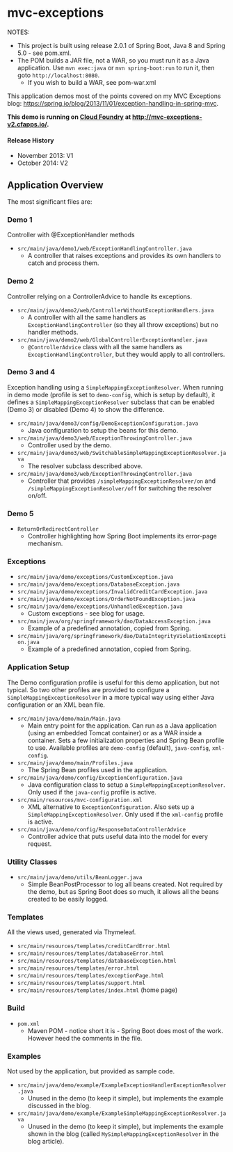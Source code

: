# mvc-exceptions

NOTES:

  * This project is built using release 2.0.1 of Spring Boot, Java 8 and Spring 5.0 - see pom.xml.
  * The POM builds a JAR file, not a WAR, so you must run it as a Java application.  Use `mvn exec:java` or `mvn spring-boot:run` to run it, then goto ```http://localhost:8080```.
    * If you wish to build a WAR, see pom-war.xml 
 
This application demos most of the points covered on my MVC Exceptions blog:
<a href="https://spring.io/blog/2013/11/01/exception-handling-in-spring-mvc">
https://spring.io/blog/2013/11/01/exception-handling-in-spring-mvc</a>.

<b>This demo is running on <a href="http://run.pivotal.io/">Cloud Foundry</a> at <a href="http://mvc-exceptions-v2.cfapps.io/">http://mvc-exceptions-v2.cfapps.io/</a>.</b>

#### Release History
  * November 2013: V1
  * October 2014: V2

## Application Overview 

The most significant files are:

### Demo 1

Controller with @ExceptionHandler methods

  * <code>src/main/java/demo1/web/ExceptionHandlingController.java</code>
     * A controller that raises exceptions and provides its own handlers to catch and process them.

### Demo 2

Controller relying on a ControllerAdvice to handle its exceptions.

  * <code>src/main/java/demo2/web/ControllerWithoutExceptionHandlers.java</code>
     * A controller with all the same handlers as `ExceptionHandlingController` (so they all throw exceptions)
       but no handler methods.
  * <code>src/main/java/demo2/web/GlobalControllerExceptionHandler.java</code>
     * `@ControllerAdvice` class with all the same handlers as `ExceptionHandlingController`, but they would
       apply to all controllers.

### Demo 3 and 4

Exception handling using a `SimpleMappingExceptionResolver`.  When running in demo
mode (profile is set to `demo-config`, which is setup by default), it defines a
`SimpleMappingExceptionResolver` subclass that can be enabled (Demo 3) or disabled
(Demo 4) to show the difference.

   * <code>src/main/java/demo3/config/DemoExceptionConfiguration.java</code>
       * Java configuration to setup the beans for this demo.
   * <code>src/main/java/demo3/web/ExceptionThrowingController.java</code>
       * Controller used by the demo.
   * <code>src/main/java/demo3/web/SwitchableSimpleMappingExceptionResolver.java</code>
       * The resolver subclass described above.
   * <code>src/main/java/demo3/web/ExceptionThrowingController.java</code>
       * Controller that provides `/simpleMappingExceptionResolver/on` and
         `/simpleMappingExceptionResolver/off` for switching the resolver on/off.

### Demo 5

   * <code>ReturnOrRedirectController</code>
       * Controller highlighting how Spring Boot implements its error-page mechanism.
       
### Exceptions

  * <code>src/main/java/demo/exceptions/CustomException.java</code>
  * <code>src/main/java/demo/exceptions/DatabaseException.java</code>
  * <code>src/main/java/demo/exceptions/InvalidCreditCardException.java</code>
  * <code>src/main/java/demo/exceptions/OrderNotFoundException.java</code>
  * <code>src/main/java/demo/exceptions/UnhandledException.java</code>
      * Custom exceptions - see blog for usage.
  * <code>src/main/java/org/springframework/dao/DataAccessException.java</code>
     * Example of a predefined annotation, copied from Spring.
  * <code>src/main/java/org/springframework/dao/DataIntegrityViolationException.java</code>
     * Example of a predefined annotation, copied from Spring.
  
### Application Setup

The Demo configuration profile is useful for this demo application, but not typical.  So two other profiles are provided
to configure a `SimpleMappingExceptionResolver` in a more typical way using either Java configuration or an XML
bean file.

  * <code>src/main/java/demo/main/Main.java</code>
     * Main entry point for the application.  Can run as a Java application (using an embedded Tomcat container)
       or as a WAR inside a container.  Sets a few initialization properties and Spring Bean profile to use.
       Available profiles are `demo-config` (default), `java-config`, `xml-config`.
  * <code>src/main/java/demo/main/Profiles.java</code>
    * The Spring Bean profiles used in the application.
  * <code>src/main/java/demo/config/ExceptionConfiguration.java</code>
     * Java configuration class to setup a `SimpleMappingExceptionResolver`. Only used if
       the `java-config` profile is active.
  * <code>src/main/resources/mvc-configuration.xml</code>
     * XML alternative to `ExceptionConfiguration`. Also sets up a
       `SimpleMappingExceptionResolver`. Only used if the `xml-config` profile is active.
  * <code>src/main/java/demo/config/ResponseDataControllerAdvice</code>
      * Controller advice that puts useful data into the model for every request.

### Utility Classes

  * <code>src/main/java/demo/utils/BeanLogger.java</code>
     * Simple BeanPostProcessor to log all beans created.  Not required by the demo, but as Spring Boot does so much,
       it allows all the beans created to be easily logged.

### Templates

All the views used, generated via Thymeleaf.

  * <code>src/main/resources/templates/creditCardError.html</code>
  * <code>src/main/resources/templates/databaseError.html</code>
  * <code>src/main/resources/templates/databaseException.html</code>
  * <code>src/main/resources/templates/error.html</code>
  * <code>src/main/resources/templates/exceptionPage.html</code>
  * <code>src/main/resources/templates/support.html</code>
  * <code>src/main/resources/templates/index.html</code> (home page)

### Build

  * <code>pom.xml</code>
     * Maven POM - notice short it is - Spring Boot does most of the work.  However heed the comments in the file.

### Examples

Not used by the application, but provided as sample code.
     
  * <code>src/main/java/demo/example/ExampleExceptionHandlerExceptionResolver.java</code>
     * Unused in the demo (to keep it simple), but implements the example discussed in the blog.
  * <code>src/main/java/demo/example/ExampleSimpleMappingExceptionResolver.java</code>
     * Unused in the demo (to keep it simple), but implements the example shown in the blog
       (called `MySimpleMappingExceptionResolver` in the blog article).


